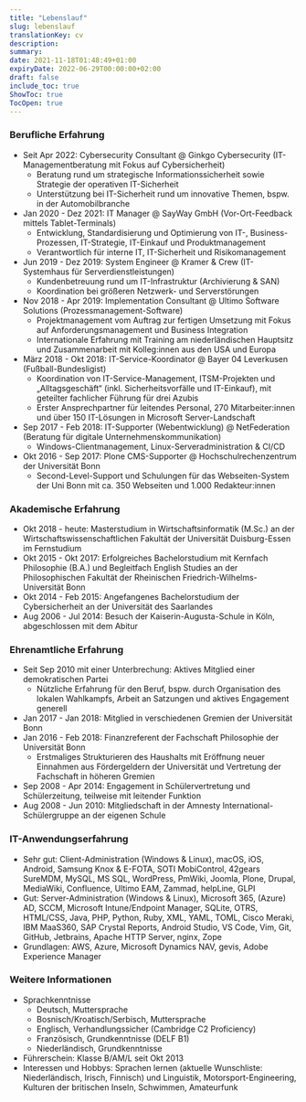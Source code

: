 ```yaml
---
title: "Lebenslauf"
slug: lebenslauf
translationKey: cv
description:
summary:
date: 2021-11-18T01:48:49+01:00
expiryDate: 2022-06-29T00:00:00+02:00
draft: false
include_toc: true
ShowToc: true
TocOpen: true
---
```


### Berufliche Erfahrung
- Seit Apr 2022: Cybersecurity Consultant @ Ginkgo Cybersecurity (IT-Managementberatung mit Fokus auf Cybersicherheit)
  - Beratung rund um strategische Informationssicherheit sowie Strategie der operativen IT-Sicherheit
  - Unterstützung bei IT-Sicherheit rund um innovative Themen, bspw. in der Automobilbranche
- Jan 2020 - Dez 2021: IT Manager @ SayWay GmbH (Vor-Ort-Feedback mittels Tablet-Terminals)
  - Entwicklung, Standardisierung und Optimierung von IT-, Business-Prozessen, IT-Strategie, IT-Einkauf und Produktmanagement    
  - Verantwortlich für interne IT, IT-Sicherheit und Risikomanagement
- Jun 2019 - Dez 2019: System Engineer @ Kramer & Crew (IT-Systemhaus für Serverdienstleistungen)
  - Kundenbetreuung rund um IT-Infrastruktur (Archivierung & SAN)
  - Koordination bei größeren Netzwerk- und Serverstörungen
- Nov 2018 - Apr 2019: Implementation Consultant @ Ultimo Software Solutions (Prozessmanagement-Software)
  - Projektmanagement vom Auftrag zur fertigen Umsetzung mit Fokus auf Anforderungsmanagement und Business Integration
  - Internationale Erfahrung mit Training am niederländischen Hauptsitz und Zusammenarbeit mit Kolleg:innen aus den USA und Europa
- März 2018 - Okt 2018: IT-Service-Koordinator @ Bayer 04 Leverkusen (Fußball-Bundesligist)
  - Koordination von IT-Service-Management, ITSM-Projekten und „Alltagsgeschäft“ (inkl. Sicherheitsvorfälle und IT-Einkauf), mit geteilter fachlicher Führung für drei Azubis
  - Erster Ansprechpartner für leitendes Personal, 270 Mitarbeiter:innen und über 150 IT-Lösungen in Microsoft Server-Landschaft
- Sep 2017 - Feb 2018: IT-Supporter (Webentwicklung) @ NetFederation (Beratung für digitale Unternehmenskommunikation)
  - Windows-Clientmanagement, Linux-Serveradministration & CI/CD
- Okt 2016 - Sep 2017: Plone CMS-Supporter @ Hochschulrechenzentrum der Universität Bonn
  - Second-Level-Support und Schulungen für das Webseiten-System der Uni Bonn mit ca. 350 Webseiten und 1.000 Redakteur:innen

### Akademische Erfahrung
- Okt 2018 - heute: Masterstudium in Wirtschaftsinformatik (M.Sc.) an der Wirtschaftswissenschaftlichen Fakultät der Universität Duisburg-Essen im Fernstudium
- Okt 2015 - Okt 2017: Erfolgreiches Bachelorstudium mit Kernfach Philosophie (B.A.) und Begleitfach English Studies an der Philosophischen Fakultät der Rheinischen Friedrich-Wilhelms-Universität Bonn
- Okt 2014 - Feb 2015: Angefangenes Bachelorstudium der Cybersicherheit an der Universität des Saarlandes
- Aug 2006 - Jul 2014: Besuch der Kaiserin-Augusta-Schule in Köln, abgeschlossen mit dem Abitur

### Ehrenamtliche Erfahrung
- Seit Sep 2010 mit einer Unterbrechung: Aktives Mitglied einer demokratischen Partei
  - Nützliche Erfahrung für den Beruf, bspw. durch Organisation des lokalen Wahlkampfs, Arbeit an Satzungen und aktives Engagement generell
- Jan 2017 - Jan 2018: Mitglied in verschiedenen Gremien der Universität Bonn
- Jan 2016 - Feb 2018: Finanzreferent der Fachschaft Philosophie der Universität Bonn
  - Erstmaliges Strukturieren des Haushalts mit Eröffnung neuer Einnahmen aus Fördergeldern der Universität und Vertretung der Fachschaft in höheren Gremien
- Sep 2008 - Apr 2014: Engagement in Schülervertretung und Schülerzeitung, teilweise mit leitender Funktion
- Aug 2008 - Jun 2010: Mitgliedschaft in der Amnesty International-Schülergruppe an der eigenen Schule

### IT-Anwendungserfahrung
- Sehr gut: Client-Administration (Windows & Linux), macOS, iOS, Android, Samsung Knox & E-FOTA, SOTI MobiControl, 42gears SureMDM, MySQL, MS SQL, WordPress, PmWiki, Joomla, Plone, Drupal, MediaWiki, Confluence, Ultimo EAM, Zammad, helpLine, GLPI
- Gut: Server-Administration (Windows & Linux), Microsoft 365, (Azure) AD, SCCM, Microsoft Intune/Endpoint Manager, SQLite, OTRS, HTML/CSS, Java, PHP, Python, Ruby, XML, YAML, TOML, Cisco Meraki, IBM MaaS360, SAP Crystal Reports, Android Studio, VS Code, Vim, Git, GitHub, Jetbrains, Apache HTTP Server, nginx, Zope
- Grundlagen: AWS, Azure, Microsoft Dynamics NAV, gevis, Adobe Experience Manager

### Weitere Informationen
- Sprachkenntnisse
  - Deutsch, Muttersprache
  - Bosnisch/Kroatisch/Serbisch, Muttersprache
  - Englisch, Verhandlungssicher (Cambridge C2 Proficiency)
  - Französisch, Grundkenntnisse (DELF B1)
  - Niederländisch, Grundkenntnisse
- Führerschein: Klasse B/AM/L seit Okt 2013
- Interessen und Hobbys: Sprachen lernen (aktuelle Wunschliste: Niederländisch, Irisch, Finnisch) und Linguistik, Motorsport-Engineering, Kulturen der britischen Inseln, Schwimmen, Amateurfunk

